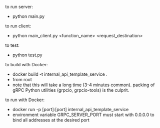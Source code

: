 to run server:
- python main.py

to run client:
- python main_client.py <function_name> <request_destination>

to test:
- python test.py

to build with Docker:
- docker build -t internal_api_template_service .
- from root
- note that this will take a long time (3-4 minutes common).  packing of gRPC Python utilities (grpcio, grpcio-tools) is the culprit.

to run with Docker:
- docker run -p [port]:[port] internal_api_template_service
- environment variable GRPC_SERVER_PORT must start with 0.0.0.0 to bind all addresses at the desired port
